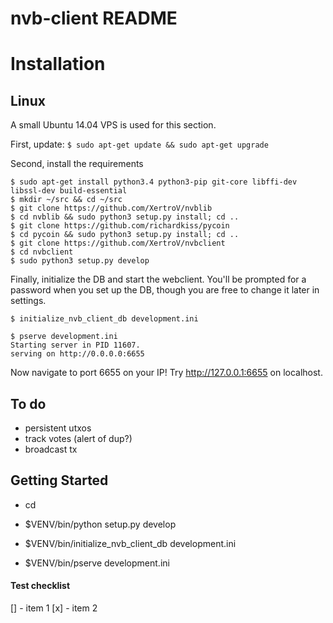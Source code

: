 nvb-client README
==================

# Installation

## Linux

A small Ubuntu 14.04 VPS is used for this section.

First, update: `$ sudo apt-get update && sudo apt-get upgrade`

Second, install the requirements

```
$ sudo apt-get install python3.4 python3-pip git-core libffi-dev libssl-dev build-essential
$ mkdir ~/src && cd ~/src
$ git clone https://github.com/XertroV/nvblib
$ cd nvblib && sudo python3 setup.py install; cd ..
$ git clone https://github.com/richardkiss/pycoin
$ cd pycoin && sudo python3 setup.py install; cd ..
$ git clone https://github.com/XertroV/nvbclient
$ cd nvbclient
$ sudo python3 setup.py develop
```

Finally, initialize the DB and start the webclient. You'll be prompted for a password when you set up the DB, though you are free to change it later in settings.

```
$ initialize_nvb_client_db development.ini

$ pserve development.ini
Starting server in PID 11607.
serving on http://0.0.0.0:6655
```

Now navigate to port 6655 on your IP! Try http://127.0.0.1:6655 on localhost.

To do
-----

* persistent utxos
* track votes (alert of dup?)
* broadcast tx


Getting Started
---------------

- cd <directory containing this file>

- $VENV/bin/python setup.py develop

- $VENV/bin/initialize_nvb_client_db development.ini

- $VENV/bin/pserve development.ini

#### Test checklist

[] - item 1
[x] - item 2
